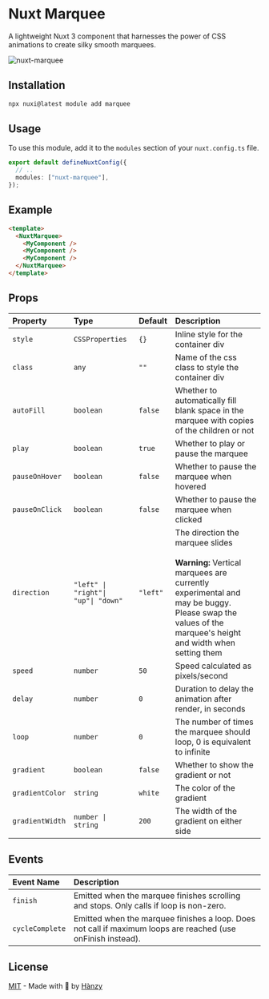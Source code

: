 # Nuxt Marquee

A lightweight Nuxt 3 component that harnesses the power of CSS animations to create silky smooth marquees.

![nuxt-marquee](https://media.giphy.com/media/6ritiN2cpvpsyz4fo6/giphy.gif)

## Installation

```sh
npx nuxi@latest module add marquee
```

## Usage

To use this module, add it to the `modules` section of your `nuxt.config.ts` file.

```ts
export default defineNuxtConfig({
  // ..
  modules: ["nuxt-marquee"],
});
```

## Example

```html
<template>
  <NuxtMarquee>
    <MyComponent />
    <MyComponent />
    <MyComponent />
  </NuxtMarquee>
</template>
```

## Props

| Property          | Type                                | Default           | Description                                                                                                                                                                                          |
| :---------------- | :---------------------------------- | :---------------- | :--------------------------------------------------------------------------------------------------------------------------------------------------------------------------------------------------- |
| `style`         | `CSSProperties`                     | `{}`     | Inline style for the container div                                                                                                                                                                   |
| `class`     | `any`                            | `""`     | Name of the css class to style the container div                                                                                                                                                     |
| `autoFill`      | `boolean`                           | `false`  | Whether to automatically fill blank space in the marquee with copies of the children or not                                                                                                          |
| `play`          | `boolean`                           | `true`   | Whether to play or pause the marquee                                                                                                                                                                 |
| `pauseOnHover`  | `boolean`                           | `false`  | Whether to pause the marquee when hovered                                                                                                                                                            |
| `pauseOnClick`  | `boolean`                           | `false`  | Whether to pause the marquee when clicked                                                                                                                                                            |
| `direction`     | `"left" \| "right"\| "up"\| "down"` | `"left"` | The direction the marquee slides <br /><br /> **Warning:** Vertical marquees are currently experimental and may be buggy. Please swap the values of the marquee's height and width when setting them |
| `speed`         | `number`                            | `50`     | Speed calculated as pixels/second                                                                                                                                                                    |
| `delay`         | `number`                            | `0`      | Duration to delay the animation after render, in seconds                                                                                                                                             |
| `loop`          | `number`                            | `0`      | The number of times the marquee should loop, 0 is equivalent to infinite                                                                                                                             |
| `gradient`      | `boolean`                           | `false`  | Whether to show the gradient or not                                                                                                                                                                  |
| `gradientColor` | `string`                            | `white`  | The color of the gradient                                                                                                                                                                            |
| `gradientWidth` | `number \| string`                  | `200`    | The width of the gradient on either side                                                                                                                                                             |     |

## Events

| Event Name      | Description                                                                                                  |
| :-------------- | :----------------------------------------------------------------------------------------------------------- |
| `finish`        | Emitted when the marquee finishes scrolling and stops. Only calls if loop is non-zero.                       |
| `cycleComplete` | Emitted when the marquee finishes a loop. Does not call if maximum loops are reached (use onFinish instead). |

## License

[MIT](https://github.com/hanzydev/nuxt-marquee/blob/main/LICENSE) - Made with 💙 by [Hànzy](https://hanzy.dev)